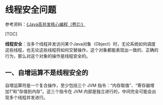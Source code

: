 # 线程安全问题

参考资料：[《Java高并发核心编程（卷2）》](https://weread.qq.com/web/bookDetail/9b93254072456ac19b9a176)

[TOC]

**线程安全**：当多个线程并发访问某个Java对象（Object）时，无论系统如何调度这些线程，也无论这些线程将如何交替操作，这个对象都能表现出一致的、正确的行为，那么对这个对象的操作是线程安全的。

## 一、自增运算不是线程安全的

自增运算符是一个复合操作，至少包括三个 JVM 指令：“内存取值”、“寄存器增加1”和“存值到内存”。这三个指令在 JVM 内部是独立进行的，中间完全可能会出现多个线程并发进行。

